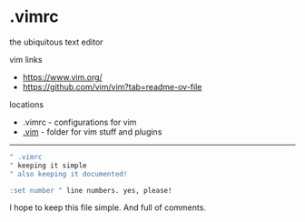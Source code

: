# .vimrc
the ubiquitous text editor

vim links
- https://www.vim.org/
- https://github.com/vim/vim?tab=readme-ov-file


locations
- .vimrc - configurations for vim
- [.vim](vim.md) - folder for vim stuff and plugins


---


```sh
" .vimrc
" keeping it simple
" also keeping it documented!

:set number " line numbers. yes, please!
```


I hope to keep this file simple.
And full of comments.